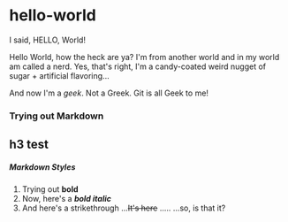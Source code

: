 # hello-world

I said, HELLO, World!

Hello World, how the heck are ya? I'm from another world and in my world am called a nerd. Yes, that's right, I'm a candy-coated weird nugget of sugar + artificial flavoring...

And now I'm a _geek_. Not a Greek. Git is all Geek to me!

### Trying out Markdown

h3 test
-------

##### Markdown Styles
1. Trying out **bold**
2. Now, here's a _**bold italic**_
3. And here's a strikethrough
...~~It's here~~
..... ...so, is that it?
